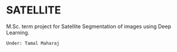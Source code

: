 # SATELLITE

M.Sc. term project for Satellite Segmentation of images using Deep Learning.

```Under: Tamal Maharaj```


